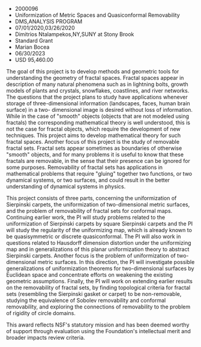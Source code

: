 
* 2000096
* Uniformization of Metric Spaces and Quasiconformal Removability
* DMS,ANALYSIS PROGRAM
* 07/01/2020,03/26/2020
* Dimitrios Ntalampekos,NY,SUNY at Stony Brook
* Standard Grant
* Marian Bocea
* 06/30/2023
* USD 95,460.00

The goal of this project is to develop methods and geometric tools for
understanding the geometry of fractal spaces. Fractal spaces appear in
description of many natural phenomena such as in lightning bolts, growth models
of plants and crystals, snowflakes, coastlines, and river networks. The
questions that the project plans to study have applications whenever storage of
three-dimensional information (landscapes, faces, human brain surface) in a two-
dimensional image is desired without loss of information. While in the case of
"smooth" objects (objects that are not modeled using fractals) the corresponding
mathematical theory is well understood, this is not the case for fractal
objects, which require the development of new techniques. This project aims to
develop mathematical theory for such fractal spaces. Another focus of this
project is the study of removable fractal sets. Fractal sets appear sometimes as
boundaries of otherwise "smooth" objects, and for many problems it is useful to
know that these fractals are removable, in the sense that their presence can be
ignored for some purposes. Removability of fractal sets has applications in
mathematical problems that require "gluing" together two functions, or two
dynamical systems, or two surfaces, and could result in the better understanding
of dynamical systems in physics.

This project consists of three parts, concerning the uniformization of
Sierpinski carpets, the uniformization of two-dimensional metric surfaces, and
the problem of removability of fractal sets for conformal maps. Continuing
earlier work, the PI will study problems related to the uniformization of
Sierpinski carpets by square Sierpinski carpets and the PI will study the
regularity of the uniformizing map, which is already known to be quasisymmetric
or discrete quasiconformal. The PI will also work in questions related to
Hausdorff dimension distortion under the uniformizing map and in generalizations
of this planar uniformization theory to abstract Sierpinski carpets. Another
focus is the problem of uniformization of two-dimensional metric surfaces. In
this direction, the PI will investigate possible generalizations of
uniformization theorems for two-dimensional surfaces by Euclidean space and
concentrate efforts on weakening the existing geometric assumptions. Finally,
the PI will work on extending earlier results on the removability of fractal
sets, by finding topological criteria for fractal sets (resembling the
Sierpinski gasket or carpet) to be non-removable, studying the equivalence of
Sobolev removability and conformal removability, and exploring the connections
of removability to the problem of rigidity of circle domains.

This award reflects NSF's statutory mission and has been deemed worthy of
support through evaluation using the Foundation's intellectual merit and broader
impacts review criteria.

